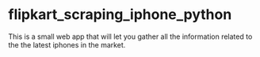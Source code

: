 # flipkart_scraping_iphone_python
This is a small web app that will let you gather all the information related to the the latest iphones in the market.
